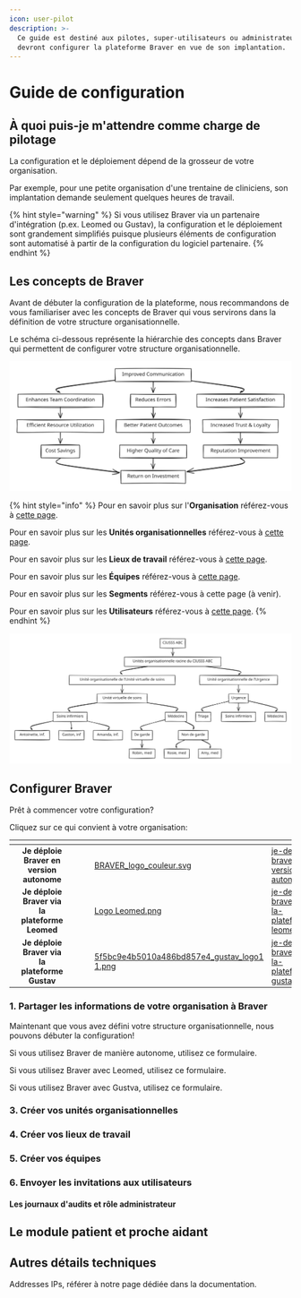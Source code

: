 ```yaml
---
icon: user-pilot
description: >-
  Ce guide est destiné aux pilotes, super-utilisateurs ou administrateurs qui
  devront configurer la plateforme Braver en vue de son implantation.
---
```


# Guide de configuration

## À quoi puis-je m'attendre comme charge de pilotage

La configuration et le déploiement dépend de la grosseur de votre organisation.&#x20;

Par exemple, pour une petite organisation d'une trentaine de cliniciens, son implantation demande seulement quelques heures de travail.

{% hint style="warning" %}
Si vous utilisez Braver via un partenaire d'intégration (p.ex. Leomed ou Gustav), la configuration et le déploiement sont grandement simplifiés puisque plusieurs éléments de configuration sont automatisé à partir de la configuration du logiciel partenaire.&#x20;
{% endhint %}

## Les concepts de Braver

Avant de débuter la configuration de la plateforme, nous recommandons de vous familiariser avec les concepts de Braver qui vous servirons dans la définition de votre structure organisationnelle.

Le schéma ci-dessous représente la hiérarchie des concepts dans Braver qui permettent de configurer votre structure organisationnelle.



<img src="../../.gitbook/assets/file.excalidraw.svg" alt="Structure organisationnelle dans Braver" class="gitbook-drawing">



{% hint style="info" %}
Pour en savoir plus sur l'**Organisation** référez-vous à [cette page](../organisation.md).

Pour en savoir plus sur les **Unités organisationnelles** référez-vous à [cette page](../unites-organisationelles/).

Pour en savoir plus sur les **Lieux de travail** référez-vous à [cette page](../lieux-de-travail/).

Pour en savoir plus sur les **Équipes** référez-vous à [cette page](../equipes/).

Pour en savoir plus sur les **Segments** référez-vous à cette page (à venir).

Pour en savoir plus sur les **Utilisateurs** référez-vous à [cette page](../utilisateurs/).
{% endhint %}







<img src="../../.gitbook/assets/file.excalidraw (2).svg" alt="Unité virtuelle de soins, Centre hospitalier" class="gitbook-drawing">

## Configurer Braver

Prêt à commencer votre configuration?

Cliquez sur ce qui convient à votre organisation:

<table data-view="cards"><thead><tr><th align="right"></th><th align="center"></th><th></th><th data-type="content-ref"></th><th data-type="content-ref"></th><th data-hidden data-card-cover data-type="files"></th><th data-hidden data-card-target data-type="content-ref"></th></tr></thead><tbody><tr><td align="right"></td><td align="center"><strong>Je déploie Braver en version autonome</strong></td><td></td><td></td><td></td><td><a href="../../.gitbook/assets/BRAVER_logo_couleur.svg">BRAVER_logo_couleur.svg</a></td><td><a href="je-deploie-braver-en-version-autonome.md">je-deploie-braver-en-version-autonome.md</a></td></tr><tr><td align="right"></td><td align="center"><strong>Je déploie Braver via la plateforme Leomed</strong></td><td></td><td></td><td></td><td><a href="../../.gitbook/assets/Logo Leomed.png">Logo Leomed.png</a></td><td><a href="je-deploie-braver-via-la-plateforme-leomed.md">je-deploie-braver-via-la-plateforme-leomed.md</a></td></tr><tr><td align="right"></td><td align="center"><strong>Je déploie Braver via la plateforme Gustav</strong></td><td></td><td></td><td></td><td><a href="../../.gitbook/assets/5f5bc9e4b5010a486bd857e4_gustav_logo1 1.png">5f5bc9e4b5010a486bd857e4_gustav_logo1 1.png</a></td><td><a href="je-deploie-braver-via-la-plateforme-gustav.md">je-deploie-braver-via-la-plateforme-gustav.md</a></td></tr></tbody></table>

### 1. Partager les informations de votre organisation à Braver

Maintenant que vous avez défini votre structure organisationnelle, nous pouvons débuter la configuration!

Si vous utilisez Braver de manière autonome, utilisez ce formulaire.



Si vous utilisez Braver avec Leomed, utilisez ce formulaire.





Si vous utilisez Braver avec Gustva, utilisez ce formulaire.

### 3. Créer vos unités organisationnelles

### 4. Créer vos lieux de travail

### 5. Créer vos équipes

### 6. Envoyer les invitations aux utilisateurs

#### Les journaux d'audits et rôle administrateur

## Le module patient et proche aidant

## Autres détails techniques

Addresses IPs, référer à notre page dédiée dans la documentation.

